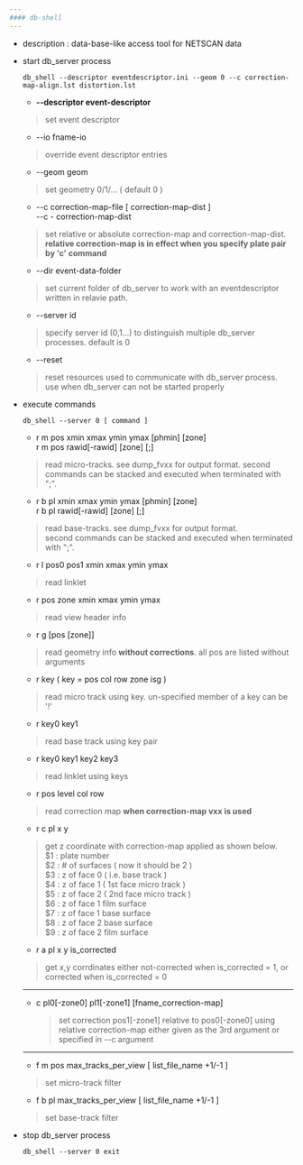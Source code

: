 ```yaml
---
#### db-shell
---
```


+ description : data-base-like access tool for NETSCAN data  

+ start db_server process
  
  ```db_shell --descriptor eventdescriptor.ini --geom 0 --c correction-map-align.lst distortion.lst```

  - **--descriptor event-descriptor**
  > set event descriptor  

  - --io fname-io
  > override event descriptor entries  

  - --geom geom
  > set geometry 0/1/... ( default 0 )  

  - --c correction-map-file [ correction-map-dist ]  
    --c - correction-map-dist
  > set relative or absolute correction-map and correction-map-dist.  
  > **relative correction-map is in effect when you specify plate pair by 'c' command**  

  - --dir event-data-folder
  > set current folder of db_server to work with an eventdescriptor written in relavie path.  

  - --server id
  > specify server id (0,1...) to distinguish multiple db_server processes. default is 0  

  - --reset
  > reset resources used to communicate with db_server process.  
  > use when db_server can not be started properly  

+ execute commands
  
  ```db_shell --server 0 [ command ]```

  - r m pos xmin xmax ymin ymax [phmin] [zone]  
    r m pos rawid[-rawid] [zone] [;]
  > read micro-tracks. see dump_fvxx for output format. 
  > second commands can be stacked and executed when terminated with ";".  

  - r b pl xmin xmax ymin ymax [phmin] [zone]  
    r b pl rawid[-rawid] [zone] [;]
  > read base-tracks. see dump_fvxx for output format.  
  > second commands can be stacked and executed when terminated with ";".  

  - r l pos0 pos1 xmin xmax ymin ymax
  > read linklet  

  - r pos zone xmin xmax ymin ymax
  > read view header info  

  - r g [pos [zone]]
  > read geometry info **without corrections**. all pos are listed without arguments  

  - r key ( key = pos col row zone isg )
  > read micro track using key. un-specified member of a key can be '!'  
  
  - r key0 key1
  > read base track using key pair  
  
  - r key0 key1 key2 key3
  > read linklet using keys  
  
  - r pos level col row
  > read correction map **when correction-map vxx is used**  
  
  - r c pl x y
  > get z coordinate with correction-map applied as shown below.  
  > $1 : plate number  
  > $2 : \# of surfaces ( now it should be 2 )  
  > $3 : z of face 0 ( i.e. base track )  
  > $4 : z of face 1 ( 1st face micro track )  
  > $5 : z of face 2 ( 2nd face micro track )  
  > $6 : z of face 1 film surface  
  > $7 : z of face 1 base surface  
  > $8 : z of face 2 base surface  
  > $9 : z of face 2 film surface  

  - r a pl x y is_corrected
  > get x,y corrdinates either not-corrected when is_corrected = 1, or corrected when is_corrected = 0  

  ---
  - c pl0[-zone0] pl1[-zone1] [fname_correction-map]

    > set correction pos1[-zone1] relative to pos0[-zone0] using relative correction-map either given as the 3rd argument or specified in --c argument  

  ---
  - f m pos max_tracks_per_view [ list_file_name +1/-1 ]
  > set micro-track filter  

  - f b pl  max_tracks_per_view [ list_file_name +1/-1 ]
  > set base-track filter

+ stop db_server process
  
  ```db_shell --server 0 exit```
